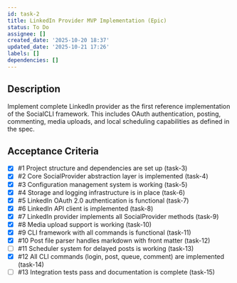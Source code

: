 ```yaml
---
id: task-2
title: LinkedIn Provider MVP Implementation (Epic)
status: To Do
assignee: []
created_date: '2025-10-20 18:37'
updated_date: '2025-10-21 17:26'
labels: []
dependencies: []
---
```


## Description

<!-- SECTION:DESCRIPTION:BEGIN -->
Implement complete LinkedIn provider as the first reference implementation of the SocialCLI framework. This includes OAuth authentication, posting, commenting, media uploads, and local scheduling capabilities as defined in the spec.
<!-- SECTION:DESCRIPTION:END -->

## Acceptance Criteria
<!-- AC:BEGIN -->
- [x] #1 Project structure and dependencies are set up (task-3)
- [x] #2 Core SocialProvider abstraction layer is implemented (task-4)
- [x] #3 Configuration management system is working (task-5)
- [x] #4 Storage and logging infrastructure is in place (task-6)
- [x] #5 LinkedIn OAuth 2.0 authentication is functional (task-7)
- [x] #6 LinkedIn API client is implemented (task-8)
- [x] #7 LinkedIn provider implements all SocialProvider methods (task-9)
- [x] #8 Media upload support is working (task-10)
- [x] #9 CLI framework with all commands is functional (task-11)
- [x] #10 Post file parser handles markdown with front matter (task-12)
- [ ] #11 Scheduler system for delayed posts is working (task-13)
- [x] #12 All CLI commands (login, post, queue, comment) are implemented (task-14)
- [ ] #13 Integration tests pass and documentation is complete (task-15)
<!-- AC:END -->
